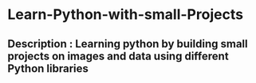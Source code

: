 # Learn-Python-with-small-Projects
## Description : Learning python by building small projects on images and data using different Python libraries
